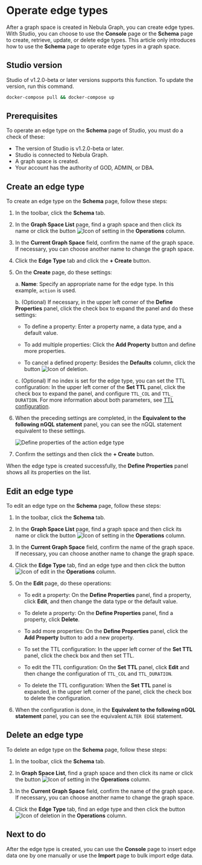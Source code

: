 # Operate edge types

After a graph space is created in Nebula Graph, you can create edge types. With Studio, you can choose to use the **Console** page or the **Schema** page to create, retrieve, update, or delete edge types. This article only introduces how to use the **Schema** page to operate edge types in a graph space.

## Studio version

Studio of v1.2.0-beta or later versions supports this function. To update the version, run this command.

```bash
docker-compose pull && docker-compose up
```

## Prerequisites

To operate an edge type on the **Schema** page of Studio, you must do a check of these:

- The version of Studio is v1.2.0-beta or later.
- Studio is connected to Nebula Graph.
- A graph space is created.
- Your account has the authority of GOD, ADMIN, or DBA.

## Create an edge type

To create an edge type on the **Schema** page, follow these steps:

1. In the toolbar, click the **Schema** tab.

2. In the **Graph Space List** page, find a graph space and then click its name or click the button ![Icon of setting](https://docs-cdn.nebula-graph.com.cn/nebula-studio-docs/st-ug-018.png "Set") in the **Operations** column.

3. In the **Current Graph Space** field, confirm the name of the graph space. If necessary, you can choose another name to change the graph space.

4. Click the **Edge Type** tab and click the **+ Create** button.

5. On the **Create** page, do these settings:

   a. **Name**: Specify an appropriate name for the edge type. In this example, `action` is used.

   b. (Optional) If necessary, in the upper left corner of the **Define Properties** panel, click the check box to expand the panel and do these settings:

   - To define a property: Enter a property name, a data type, and a default value.

   - To add multiple properties: Click the **Add Property** button and define more properties.

   - To cancel a defined property: Besides the **Defaults** column, click the button ![Icon of deletion](https://docs-cdn.nebula-graph.com.cn/nebula-studio-docs/st-ug-020.png "Cancel").

   c. (Optional) If no index is set for the edge type, you can set the TTL configuration: In the upper left corner of the **Set TTL** panel, click the check box to expand the panel, and configure `TTL_COL` and `TTL_ DURATION`. For more information about both parameters, see [TTL configuration](https://docs.nebula-graph.com.cn/manual-CN/2.query-language/4.statement-syntax/1.data-definition-statements/TTL/> "Click to go to Nebula Graph website").

6. When the preceding settings are completed, in the **Equivalent to the following nGQL statement** panel, you can see the nGQL statement equivalent to these settings.

   ![Define properties of the `action` edge type](https://docs-cdn.nebula-graph.com.cn/nebula-studio-docs/st-ug-027.png "Define an edge type")

7. Confirm the settings and then click the **+ Create** button.

When the edge type is created successfully, the **Define Properties** panel shows all its properties on the list.

## Edit an edge type

To edit an edge type on the **Schema** page, follow these steps:

1. In the toolbar, click the **Schema** tab.

2. In the **Graph Space List** page, find a graph space and then click its name or click the button ![Icon of setting](https://docs-cdn.nebula-graph.com.cn/nebula-studio-docs/st-ug-018.png "Set") in the **Operations** column.

3. In the **Current Graph Space** field, confirm the name of the graph space. If necessary, you can choose another name to change the graph space.

4. Click the **Edge Type** tab, find an edge type and then click the button ![Icon of edit](https://docs-cdn.nebula-graph.com.cn/nebula-studio-docs/st-ug-021.png "Edit") in the **Operations** column.

5. On the **Edit** page, do these operations:

   - To edit a property: On the **Define Properties** panel, find a property, click **Edit**, and then change the data type or the default value.

   - To delete a property: On the **Define Properties** panel, find a property, click **Delete**.

   - To add more properties: On the **Define Properties** panel, click the **Add Property** button to add a new property.

   - To set the TTL configuration: In the upper left corner of the **Set TTL** panel, click the check box and then set TTL.

   - To edit the TTL configuration: On the **Set TTL** panel, click **Edit** and then change the configuration of `TTL_COL` and `TTL_DURATION`.

   - To delete the TTL configuration: When the **Set TTL** panel is expanded, in the upper left corner of the panel, click the check box to delete the configuration.

6. When the configuration is done, in the **Equivalent to the following nGQL statement** panel, you can see the equivalent `ALTER EDGE` statement.

## Delete an edge type

To delete an edge type on the **Schema** page, follow these steps:

1. In the toolbar, click the **Schema** tab.

2. In **Graph Space List**, find a graph space and then click its name or click the button ![Icon of setting](https://docs-cdn.nebula-graph.com.cn/nebula-studio-docs/st-ug-018.png "Set") in the **Operations** column.

3. In the **Current Graph Space** field, confirm the name of the graph space. If necessary, you can choose another name to change the graph space.

4. Click the **Edge Type** tab, find an edge type and then click the button ![Icon of deletion](https://docs-cdn.nebula-graph.com.cn/nebula-studio-docs/st-ug-017.png "Delete") in the **Operations** column.

## Next to do

After the edge type is created, you can use the **Console** page to insert edge data one by one manually or use the **Import** page to bulk import edge data.
